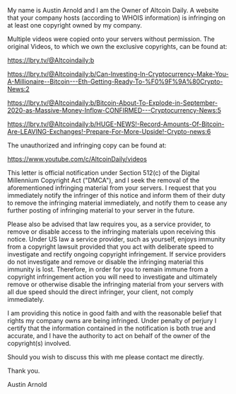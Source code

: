 My name is Austin Arnold and I am the Owner of Altcoin Daily. A website that your company hosts (according to WHOIS information) is infringing on at least one copyright owned by my company.

Multiple videos were copied onto your servers without permission. The original Videos, to which we own the exclusive copyrights, can be found at:

https://lbry.tv/@Altcoindaily:b

https://lbry.tv/@Altcoindaily:b/Can-Investing-In-Cryptocurrency-Make-You-A-Millionaire--Bitcoin---Eth-Getting-Ready-To-%F0%9F%9A%80Crypto-News:2

https://lbry.tv/@Altcoindaily:b/Bitcoin-About-To-Explode-in-September-2020-as-Massive-Money-Inflow-CONFIRMED---Cryptocurrency-News:5

https://lbry.tv/@Altcoindaily:b/HUGE-NEWS!-Record-Amounts-Of-Bitcoin-Are-LEAVING-Exchanges!-Prepare-For-More-Upside!-Crypto-news:6

The unauthorized and infringing copy can be found at:

https://www.youtube.com/c/AltcoinDaily/videos

This letter is official notification under Section 512(c) of the Digital Millennium Copyright Act ("DMCA"), and I seek the removal of the aforementioned infringing material from your servers. I request that you immediately notify the infringer of this notice and inform them of their duty to remove the infringing material immediately, and notify them to cease any further posting of infringing material to your server in the future.

Please also be advised that law requires you, as a service provider, to remove or disable access to the infringing materials upon receiving this notice. Under US law a service provider, such as yourself, enjoys immunity from a copyright lawsuit provided that you act with deliberate speed to investigate and rectify ongoing copyright infringement. If service providers do not investigate and remove or disable the infringing material this immunity is lost. Therefore, in order for you to remain immune from a copyright infringement action you will need to investigate and ultimately remove or otherwise disable the infringing material from your servers with all due speed should the direct infringer, your client, not comply immediately.

I am providing this notice in good faith and with the reasonable belief that rights my company owns are being infringed. Under penalty of perjury I certify that the information contained in the notification is both true and accurate, and I have the authority to act on behalf of the owner of the copyright(s) involved.

Should you wish to discuss this with me please contact me directly.

Thank you.

Austin Arnold

<personal details redacted>

